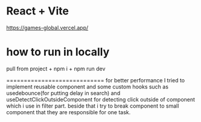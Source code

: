 # React + Vite
https://games-global.vercel.app/

how to run in locally
=========================
pull from project + 
npm i +
npm run dev

============================
for better performance I tried to implement reusable component and some custom hooks such as usedebounce(for putting delay in search) and useDetectClickOutsideComponent for detecting click outside of component which i use in filter part.
beside that i try to break component to small component that they are responsible for one task.
